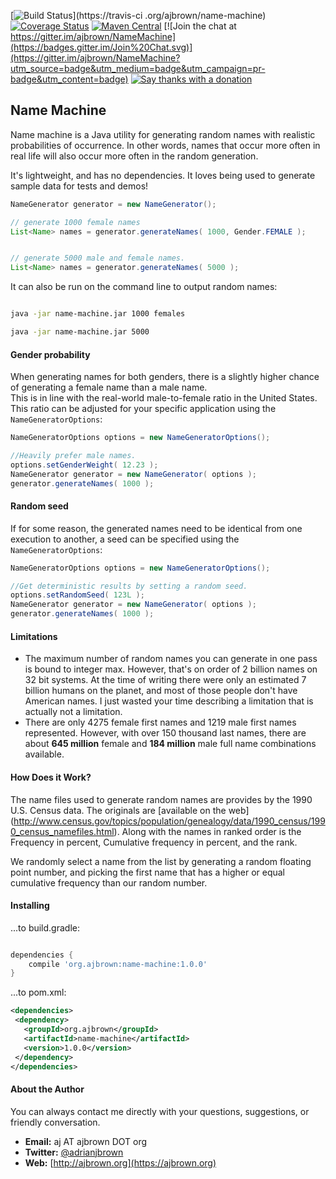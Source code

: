 [![Build Status](https://travis-ci.org/ajbrown/name-machine.svg?branch=master)](https://travis-ci
.org/ajbrown/name-machine)
[![Coverage Status](https://coveralls.io/repos/ajbrown/NameMachine/badge.svg?branch=master)](https://coveralls.io/r/ajbrown/NameMachine)
[![Maven Central](https://img.shields.io/maven-central/v/org.ajbrown/name-machine.svg)]()
[![Join the chat at https://gitter.im/ajbrown/NameMachine](https://badges.gitter.im/Join%20Chat.svg)](https://gitter.im/ajbrown/NameMachine?utm_source=badge&utm_medium=badge&utm_campaign=pr-badge&utm_content=badge)
[![Say thanks with a donation](https://button.flattr.com/flattr-badge-large.png)](https://flattr.com/submit/auto?fid=3pepqd&url=https%3A%2F%2Fgithub.com%2Fajbrown%2FNameMachine)

Name Machine
-----------------------


Name machine is a Java utility for generating random names with realistic probabilities of occurrence.  In other words,
names that occur more often in real life will also occur more often in the random generation.

It's lightweight, and has no dependencies.  It loves being used to generate sample data for tests and demos!


```java
NameGenerator generator = new NameGenerator();

// generate 1000 female names
List<Name> names = generator.generateNames( 1000, Gender.FEMALE );


// generate 5000 male and female names.
List<Name> names = generator.generateNames( 5000 );
```

It can also be run on the command line to output random names:

```bash

java -jar name-machine.jar 1000 females

java -jar name-machine.jar 5000

```

#### Gender probability

When generating names for both genders, there is a slightly higher chance of generating a female name than a male name.  
This is in line with the real-world male-to-female ratio in the United States.  This ratio can be adjusted for your specific
 application using the `NameGeneratorOptions`:

```java
NameGeneratorOptions options = new NameGeneratorOptions();

//Heavily prefer male names.
options.setGenderWeight( 12.23 );
NameGenerator generator = new NameGenerator( options );
generator.generateNames( 1000 );
```


#### Random seed

If for some reason, the generated names need to be identical from one execution to another, a seed can be specified using the `NameGeneratorOptions`:

```java
NameGeneratorOptions options = new NameGeneratorOptions();

//Get deterministic results by setting a random seed.
options.setRandomSeed( 123L );
NameGenerator generator = new NameGenerator( options );
generator.generateNames( 1000 );
```


#### Limitations

- The maximum number of random names you can generate in one pass is bound to integer max.  However, that's on order of 2 billion names on 32 bit systems.  At the time of writing there were only an estimated 7 billion humans on the planet, and most of those people don't have American names.  I just wasted your time describing a limitation that is actually not a limitation.
- There are only 4275 female first names and 1219 male first names represented.  However, with over 150 thousand last names, there are about **645 million** female and **184 million** male full name combinations available.


#### How Does it Work?

The name files used to generate random names are provides by the 1990 U.S. Census data.  The originals are [available on the web]
(http://www.census.gov/topics/population/genealogy/data/1990_census/1990_census_namefiles.html).  Along with the
names in ranked order is the Frequency in percent, Cumulative frequency in percent, and the rank.

We randomly select a name from the list by generating a random floating point number, and picking the first name that has a higher or equal
cumulative frequency than our random number.

#### Installing

...to build.gradle:
```groovy

dependencies {
    compile 'org.ajbrown:name-machine:1.0.0'
}
```


...to pom.xml:
```xml
<dependencies>
 <dependency>
   <groupId>org.ajbrown</groupId>
   <artifactId>name-machine</artifactId>
   <version>1.0.0</version>
 </dependency>
</dependencies>
```

#### About the Author

You can always contact me directly with your questions, suggestions, or friendly conversation.

- **Email:** aj AT ajbrown DOT org
- **Twitter:** [@adrianjbrown](https://twitter.com/adrianjbrown)
- **Web:** [http://ajbrown.org](https://ajbrown.org)
